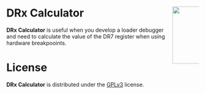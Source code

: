 DRx Calculator <img src="http://goo.gl/Gy0RxC" align="right" height="150" style="max-width: 70px">
==============

**DRx Calculator** is useful when you develop a loader debugger and need to calculate the value of the DR7 register when using hardware breakpooints.

License
=======

**DRx Calculator** is distributed under the [GPLv3](http://www.gnu.org/licenses/gpl-3.0.html) license.

